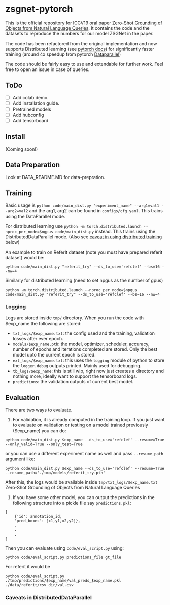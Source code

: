 # zsgnet-pytorch
This is the official repository for ICCV19 oral paper [Zero-Shot Grounding of Objects from Natural Language Queries](https://arxiv.org/abs/1908.07129). It contains the code and the datasets to reproduce the numbers for our model ZSGNet in the paper. 

The code has been refactored from the original implementation and now supports Distributed learning (see [pytorch docs](https://pytorch.org/docs/stable/nn.html#torch.nn.parallel.DistributedDataParallel)) for significantly faster training (around 4x speedup from pytorch [Dataparallel](https://pytorch.org/docs/stable/nn.html#dataparallel))

The code should be fairly easy to use and extendable for further work. Feel free to open an issue in case of queries.

## ToDo
- [ ] Add colab demo.
- [ ] Add installation guide.
- [ ] Pretrained models
- [ ] Add hubconfig 
- [ ] Add tensorboard

## Install
(Coming soon!)

## Data Preparation
Look at DATA_README.MD for data-prepration.

## Training
Basic usage is `python code/main_dist.py "experiment_name" --arg1=val1 --arg2=val2` and the arg1, arg2 can be found in `configs/cfg.yaml`. This trains using the DataParallel mode.

For distributed learning use `python -m torch.distributed.launch --nproc_per_node=$ngpus code/main_dist.py` instead. This trains using the DistributedDataParallel mode. (Also see [caveat in using distributed training](#caveats-in-distributeddataparallel) below)

An example to train on ReferIt dataset (note you must have prepared referit dataset) would be:

```
python code/main_dist.py "referit_try" --ds_to_use='refclef' --bs=16 --nw=4
```

Similarly for distributed learning (need to set npgus as the number of gpus)
```
python -m torch.distributed.launch --nproc_per_node=$npgus code/main_dist.py "referit_try" --ds_to_use='refclef' --bs=16 --nw=4
```

### Logging
Logs are stored inside `tmp/` directory. When you run the code with $exp_name the following are stored:
- `txt_logs/$exp_name.txt`: the config used and the training, validation losses after ever epoch.
- `models/$exp_name.pth`: the model, optimizer, scheduler, accuracy, number of epochs and iterations completed are stored. Only the best model upto the current epoch is stored.
- `ext_logs/$exp_name.txt`: this uses the `logging` module of python to store the `logger.debug` outputs printed. Mainly used for debugging.
- `tb_logs/$exp_name`: this is still wip, right now just creates a directory and nothing more, ideally want to support the tensorboard logs.
- `predictions`: the validation outputs of current best model.

## Evaluation
There are two ways to evaluate. 

1. For validation, it is already computed in the training loop. If you just want to evaluate on validation or testing on a model trained previously ($exp_name) you can do:
```
python code/main_dist.py $exp_name --ds_to_use='refclef' --resume=True --only_valid=True --only_test=True
```
or you can use a different experiment name as well and pass `--resume_path` argument like:
```
python code/main_dist.py $exp_name --ds_to_use='refclef' --resume=True --resume_path='./tmp/models/referit_try.pth' 
```
After this, the logs would be available inside `tmp/txt_logs/$exp_name.txt`
Zero-Shot Grounding of Objects from Natural Language Queries

1. If you have some other model, you can output the predictions in the following structure into a pickle file say `predictions.pkl`:
```
[
    {'id': annotation_id,
 	'pred_boxes': [x1,y1,x2,y2]},
    .
    .
    .
]
```

Then you can evaluate using `code/eval_script.py` using:
```
python code/eval_script.py predictions_file gt_file
```
For referit it would be
```
python code/eval_script.py ./tmp/predictions/$exp_name/val_preds_$exp_name.pkl ./data/referit/csv_dir/val.csv
```

### Caveats in DistributedDataParallel


